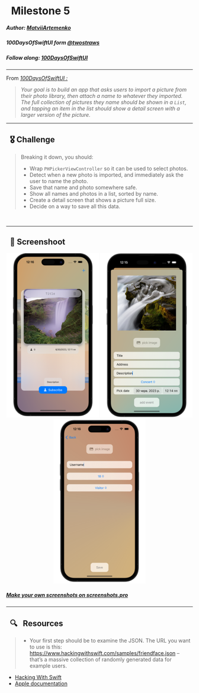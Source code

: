
# &nbsp; Milestone 5

##### Author: *[MatviiArtemenko](https://github.com/100DaysOfSwiftUI-MatviiArtemenko)*

##### 100DaysOfSwiftUI form *[@twostraws](https://twitter.com/twostraws "twostraws twitter page")*

##### Follow along: *[100DaysOfSwiftUI](https://www.hackingwithswift.com/100/swiftui "Hacking with Swift")*

---
From *[100DaysOfSwiftUI :](https://www.hackingwithswift.com/100/swiftui "Hacking with Swift")*
> *Your goal is to build an app that asks users to import a picture from their photo library, then attach a name to whatever they imported. The full collection of pictures they name should be shown in a `List`, and tapping an item in the list should show a detail screen with a larger version of the picture.</br>*


---
## &nbsp; 🎖 Challenge
> Breaking it down, you should:
> + Wrap `PHPickerViewController` so it can be used to select photos.
> + Detect when a new photo is imported, and immediately ask the user to name the photo.
> + Save that name and photo somewhere safe.
> + Show all names and photos in a list, sorted by name.
> + Create a detail screen that shows a picture full size.
> + Decide on a way to save all this data.
<br>

---
## &nbsp; 📲 Screenshoot

<p align="center">
  <img 
  width = 250
    src="1.png"
  >
  <img 
  width = 250
    src="2.png"
  >
  <img 
  width = 250
    src="3.png"
  >
</p>

##### [Make your own screenshots on screenshots.pro](https://screenshots.pro) 
---
##  &nbsp; 🔍 &nbsp; Resources 

> * Your first step should be to examine the JSON. The URL you want to use is this: https://www.hackingwithswift.com/samples/friendface.json – that’s a massive collection of randomly generated data for example users.
* [Hacking With Swift](https://www.hackingwithswift.com/books/ios-swiftui)
* [Apple documentation](https://developer.apple.com/documentation/SwiftUI)

